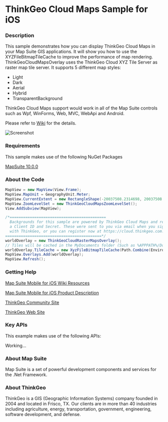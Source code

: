 # ThinkGeo Cloud Maps Sample for iOS

### Description

This sample demonstrates how you can display ThinkGeo Cloud Maps in your Map Suite GIS applications. It will show you how to use the XYZFileBitmapTileCache to improve the performance of map rendering. ThinkGeoCloudMapsOverlay uses the ThinkGeo Cloud XYZ Tile Server as raster map tile server. It supports 5 different map styles: 
- Light
- Dark
- Aerial
- Hybrid
- TransparentBackground

ThinkGeo Cloud Maps support would work in all of the Map Suite controls such as Wpf, WinForms, Web, MVC, WebApi and Android.

Please refer to [Wiki](http://wiki.thinkgeo.com/wiki/map_suite_mobile_for_ios) for the details.

![Screenshot](https://github.com/ThinkGeo/ThinkGeoCloudMapsSample-ForiOS/blob/master/Screenshot.gif)

### Requirements
This sample makes use of the following NuGet Packages

[MapSuite 10.0.0](https://www.nuget.org/packages?q=ThinkGeo)

### About the Code
```csharp
MapView = new MapView(View.Frame);
MapView.MapUnit = GeographyUnit.Meter;
MapView.CurrentExtent = new RectangleShape(-20037508.2314698, 20037508.2314698, 20037508.2314698, -20037508.2314698);
MapView.ZoomLevelSet = new ThinkGeoCloudMapsZoomLevelSet();
View.AddSubview(MapView);

/*===========================================
  Backgrounds for this sample are powered by ThinkGeo Cloud Maps and require
  a Client ID and Secret. These were sent to you via email when you signed up
  with ThinkGeo, or you can register now at https://cloud.thinkgeo.com.
===========================================*/
worldOverlay = new ThinkGeoCloudRasterMapsOverlay();
// Tiles will be cached in the MyDocuments folder (Such as %APPPATH%/Documents/) by default if the TileCache property is not set.
worldOverlay.TileCache = new XyzFileBitmapTileCache(Path.Combine(Environment.GetFolderPath(Environment.SpecialFolder.MyDocuments), "ThinkGeoCloudMapsTileCache"));
MapView.Overlays.Add(worldOverlay);
MapView.Refresh();
```
### Getting Help

[Map Suite Mobile for iOS Wiki Resources](http://wiki.thinkgeo.com/wiki/map_suite_mobile_for_ios)

[Map Suite Mobile for iOS Product Description](https://thinkgeo.com/ui-controls#ios-platforms)

[ThinkGeo Community Site](http://community.thinkgeo.com/)

[ThinkGeo Web Site](http://www.thinkgeo.com)

### Key APIs
This example makes use of the following APIs:

Working...


### About Map Suite
Map Suite is a set of powerful development components and services for the .Net Framework.

### About ThinkGeo
ThinkGeo is a GIS (Geographic Information Systems) company founded in 2004 and located in Frisco, TX. Our clients are in more than 40 industries including agriculture, energy, transportation, government, engineering, software development, and defense.
